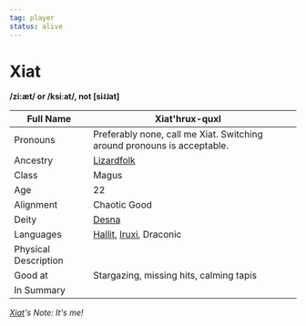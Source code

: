 ```yaml
---
tag: player
status: alive
---
```

# Xiat
**/zi:æt/ or /ksiːat/, not \[si˨˩at\]**

| Full Name            | Xiat'hrux-quxl                                                          |     |
| -------------------- | ----------------------------------------------------------------------- | --- |
| Pronouns             | Preferably none, call me Xiat. Switching around pronouns is acceptable. |     |
| Ancestry             |[Lizardfolk](questforthefrozenflame/docs/Backstory/Notions/Races/Lizardfolk.md)                                                              |     |
| Class                | Magus                                                                   |     |
| Age                  | 22                                                                      |     |
| Alignment            | Chaotic Good                                                            |     |
| Deity                | [Desna](questforthefrozenflame/docs/Backstory/NPCs/Deities/Desna.md)                                                                   |     |
| Languages | [Hallit](questforthefrozenflame/docs/Backstory/Notions/Hallit.md), [Iruxi](questforthefrozenflame/docs/Backstory/Notions/Races/Lizardfolk.md), Draconic |
| Physical Description |                                                                         |     |
| Good at              | Stargazing, missing hits, calming tapis                                 |     |
| In Summary           |                                                                         |     |

*[Xiat](questforthefrozenflame/docs/Backstory/Party-Members/Xiat.md)'s Note: It's me!*